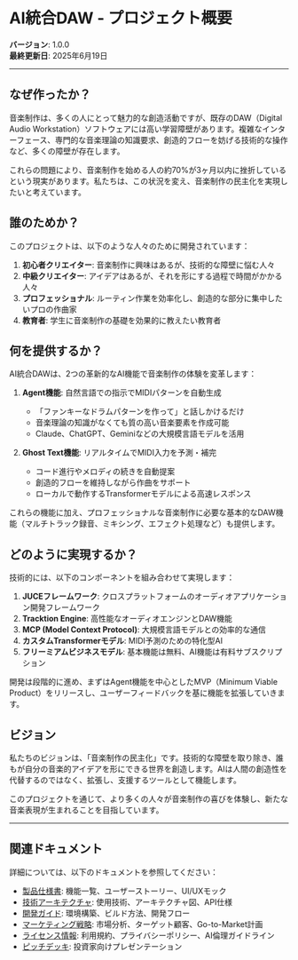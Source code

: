 # AI統合DAW - プロジェクト概要

**バージョン**: 1.0.0  
**最終更新日**: 2025年6月19日

---

## なぜ作ったか？

音楽制作は、多くの人にとって魅力的な創造活動ですが、既存のDAW（Digital Audio Workstation）ソフトウェアには高い学習障壁があります。複雑なインターフェース、専門的な音楽理論の知識要求、創造的フローを妨げる技術的な操作など、多くの障壁が存在します。

これらの問題により、音楽制作を始める人の約70%が3ヶ月以内に挫折しているという現実があります。私たちは、この状況を変え、音楽制作の民主化を実現したいと考えています。

## 誰のためか？

このプロジェクトは、以下のような人々のために開発されています：

1. **初心者クリエイター**: 音楽制作に興味はあるが、技術的な障壁に悩む人々
2. **中級クリエイター**: アイデアはあるが、それを形にする過程で時間がかかる人々
3. **プロフェッショナル**: ルーティン作業を効率化し、創造的な部分に集中したいプロの作曲家
4. **教育者**: 学生に音楽制作の基礎を効果的に教えたい教育者

## 何を提供するか？

AI統合DAWは、2つの革新的なAI機能で音楽制作の体験を変革します：

1. **Agent機能**: 自然言語での指示でMIDIパターンを自動生成
   - 「ファンキーなドラムパターンを作って」と話しかけるだけ
   - 音楽理論の知識がなくても質の高い音楽要素を作成可能
   - Claude、ChatGPT、Geminiなどの大規模言語モデルを活用

2. **Ghost Text機能**: リアルタイムでMIDI入力を予測・補完
   - コード進行やメロディの続きを自動提案
   - 創造的フローを維持しながら作曲をサポート
   - ローカルで動作するTransformerモデルによる高速レスポンス

これらの機能に加え、プロフェッショナルな音楽制作に必要な基本的なDAW機能（マルチトラック録音、ミキシング、エフェクト処理など）も提供します。

## どのように実現するか？

技術的には、以下のコンポーネントを組み合わせて実現します：

1. **JUCEフレームワーク**: クロスプラットフォームのオーディオアプリケーション開発フレームワーク
2. **Tracktion Engine**: 高性能なオーディオエンジンとDAW機能
3. **MCP (Model Context Protocol)**: 大規模言語モデルとの効率的な通信
4. **カスタムTransformerモデル**: MIDI予測のための特化型AI
5. **フリーミアムビジネスモデル**: 基本機能は無料、AI機能は有料サブスクリプション

開発は段階的に進め、まずはAgent機能を中心としたMVP（Minimum Viable Product）をリリースし、ユーザーフィードバックを基に機能を拡張していきます。

## ビジョン

私たちのビジョンは、「音楽制作の民主化」です。技術的な障壁を取り除き、誰もが自分の音楽的アイデアを形にできる世界を創造します。AIは人間の創造性を代替するのではなく、拡張し、支援するツールとして機能します。

このプロジェクトを通じて、より多くの人々が音楽制作の喜びを体験し、新たな音楽表現が生まれることを目指しています。

---

## 関連ドキュメント

詳細については、以下のドキュメントを参照してください：

- [製品仕様書](spec.md): 機能一覧、ユーザーストーリー、UI/UXモック
- [技術アーキテクチャ](tech_architecture.md): 使用技術、アーキテクチャ図、API仕様
- [開発ガイド](development_guide.md): 環境構築、ビルド方法、開発フロー
- [マーケティング戦略](marketing.md): 市場分析、ターゲット顧客、Go-to-Market計画
- [ライセンス情報](license.md): 利用規約、プライバシーポリシー、AI倫理ガイドライン
- [ピッチデッキ](pitch_deck.md): 投資家向けプレゼンテーション

